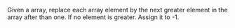 Given a array, replace each array element by the next greater element in the array after than one. If no element is greater. Assign it to -1. 
